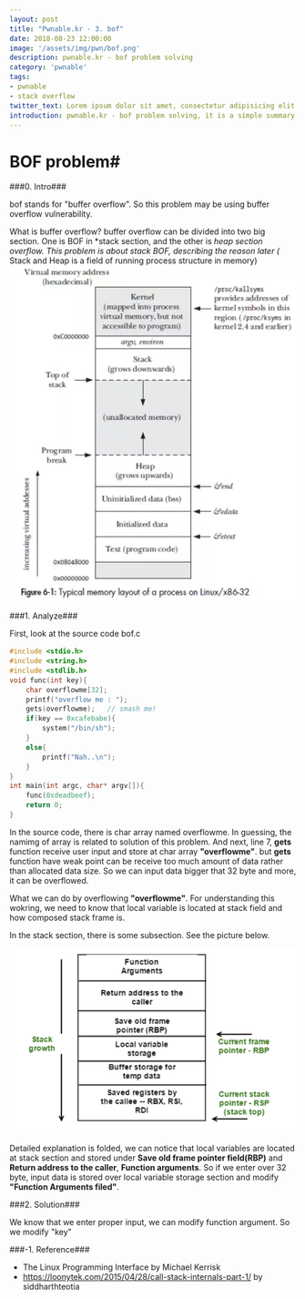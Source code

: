 ```yaml
---
layout: post
title: "Pwnable.kr - 3. bof"
date: 2018-08-23 12:00:00
image: '/assets/img/pwn/bof.png'
description: pwnable.kr - bof problem solving
category: 'pwnable'
tags:
- pwnable
- stack overflow
twitter_text: Lorem ipsum dolor sit amet, consectetur adipisicing elit.
introduction: pwnable.kr - bof problem solving, it is a simple summary that i solve the bof problem to study pwnable 
---
```



# BOF problem#

###0. Intro###

bof stands for "buffer overflow". So this problem may be using buffer overflow vulnerability. 

What is buffer overflow? buffer overflow can be divided into two big section. One is BOF in *stack section, and the other is *heap section overflow. This problem is about stack BOF, describing the reason later
(* Stack and Heap is a field of running process structure in memory)
![problem](/assets/img/pwn/bof/process_structure.PNG "process structure")

###1. Analyze###

First, look at the source code bof.c

~~~c
#include <stdio.h>
#include <string.h>
#include <stdlib.h>
void func(int key){
	char overflowme[32];
	printf("overflow me : ");
	gets(overflowme);	// smash me!
	if(key == 0xcafebabe){
		system("/bin/sh");
	}
	else{
		printf("Nah..\n");
	}
}
int main(int argc, char* argv[]){
	func(0xdeadbeef);
	return 0;
}
~~~
 
In the source code, there is char array named overflowme. In guessing, the namimg of array is related to solution of this problem. And next, line 7, __gets__ function receive user input and store at char array __"overflowme"__. but __gets__ function have weak point can be receive too much amount of data rather than allocated data size. So we can input data bigger that 32 byte and more, it can be overflowed.

What we can do by overflowing __"overflowme"__. For understanding this wokring, we need to know that local variable is located at stack field and how composed stack frame is.

In the stack section, there is some subsection. See the picture below.

![problem](/assets/img/pwn/bof/stack_frame.PNG "stack frame")

Detailed explanation is folded, we can notice that local variables are located at stack section and stored under __Save old frame pointer field(RBP)__ and __Return address to the caller__, __Function arguments__. So if we enter over 32 byte, input data is stored over local variable storage section and modify __"Function Arguments filed"__. 

###2. Solution###

We know that we enter proper input, we can modify function argument. So we modify "key"  

















###-1. Reference###
 - The Linux Programming Interface by Michael Kerrisk
 - https://loonytek.com/2015/04/28/call-stack-internals-part-1/ by siddharthteotia